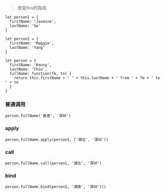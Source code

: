 >改变this的指向

```
let person1 = {
  firstName: 'Jasmine',
  lastName: 'Ge'
}

let person2 = {
  firstName: 'Maggie',
  lastName: 'Yang'
}

let person = {
  firstName: 'Kenny',
  lastName: 'Chiu',
  fullName: function(fm, to) {
    return this.firstName + ' ' + this.lastName + ' from ' + fm + ' to ' + to
  }
}
```

### 普通调用 ###
`person.fullName('香港', '深圳')`

### apply ###
`person.fullName.apply(person1, ['湖北', '深圳'])`

### call ###
`person.fullName.call(person1, '湖北', '深圳')`

### bind ###
`person.fullName.bind(person2, '湖南', '深圳')()`
